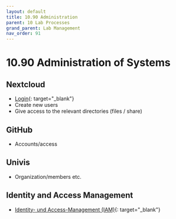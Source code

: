 ```yaml
---
layout: default
title: 10.90 Administration
parent: 10 Lab Processes
grand_parent: Lab Management
nav_order: 91
---
```


# 10.90 Administration of Systems

## Nextcloud

- [Login](https://nc-2272638881871040784.nextcloud-ionos.com){: target="_blank"}
- Create new users
- Give access to the relevant directories (files / share)

## GitHub

- Accounts/access

## Univis

- Organization/members etc.

## Identity and Access Management

- [Identity- und Access-Management (IAM)](https://iam.uni-bamberg.de){: target="_blank"}
